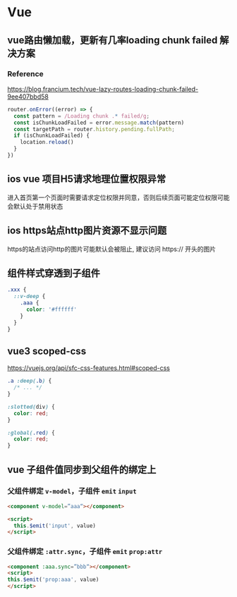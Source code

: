 # Vue

## vue路由懒加载，更新有几率loading chunk failed 解决方案

### Reference 
https://blog.francium.tech/vue-lazy-routes-loading-chunk-failed-9ee407bbd58

```js
router.onError((error) => {
  const pattern = /Loading chunk .* failed/g;
  const isChunkLoadFailed = error.message.match(pattern)
  const targetPath = router.history.pending.fullPath;
  if (isChunkLoadFailed) {
    location.reload()
  }
})
```

## ios vue 项目H5请求地理位置权限异常
进入首页第一个页面时需要请求定位权限并同意，否则后续页面可能定位权限可能会默认处于禁用状态

## ios https站点http图片资源不显示问题
https的站点访问http的图片可能默认会被阻止, 建议访问 https:// 开头的图片

## 组件样式穿透到子组件
```scss
.xxx {
  ::v-deep {
    .aaa {
      color: '#ffffff'
    }
  }
}
```

## vue3 scoped-css

https://vuejs.org/api/sfc-css-features.html#scoped-css

```scss
.a :deep(.b) {
  /* ... */
}

:slotted(div) {
  color: red;
}

:global(.red) {
  color: red;
}
```

## vue 子组件值同步到父组件的绑定上

### 父组件绑定 `v-model`，子组件 `emit` `input`

```html
<component v-model=”aaa“></component>

<script>
  this.$emit('input', value)
</script>
```
### 父组件绑定 `:attr.sync`，子组件 `emit` `prop:attr`
```html
<component :aaa.sync=”bbb“></component>
<script>
this.$emit('prop:aaa', value)
</script>
```










